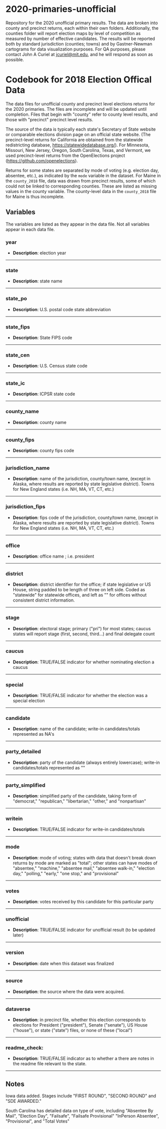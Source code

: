 # 2020-primaries-unofficial
Repository for the 2020 unofficial primary results. The data are broken into county and precinct returns, each within their own folders. Additionally, the counties folder will report election maps by level of competition as measured by number of effective candidates. The results will be reported both by standard jurisdiction (counties; towns) and by Gastner-Newman cartograms for data visualization purposes. For QA purposes, please contact John A Curiel at jcuriel@mit.edu, and he will respond as soon as possible. 

# Codebook for 2018 Election Offical Data

The data files for unofficial county and precinct level elections returns for the 2020 primaries. The files are incomplete and will be updated until completion. Files that begin with "county" refer to county level results, and those with "precinct" precinct level results. 

The source of the data is typically each state's Secretary of State website or comparable elections division page on an official state website. (The precinct-level returns for California are obtained from the statewide redistricting database, https://statewidedatabase.org/). For Minnesota, Missouri, New Jersey, Oregon, South Carolina, Texas, and Vermont, we used precinct-level returns from the OpenElections project (https://github.com/openelections).

Returns for some states are separated by mode of voting (e.g. election day, absentee, etc.), as indicated by the `mode` variable in the dataset. For Maine in the `county_2018` file, data was drawn from precinct results, some of which could not be linked to corresponding counties. These are listed as missing values in the county variable. The county-level data in the `county_2018` file for Maine is thus incomplete.

## Variables
The variables are listed as they appear in the data file. Not all variables appear in each data file.

### year
- **Description**: election year	

------------------

### state
- **Description**: state name 

-----------------

### state_po
- **Description**: U.S. postal code state abbreviation

----------------

### state_fips
 - **Description**: State FIPS code

----------------

### state_cen
 - **Description**: U.S. Census state code

 ---------------
 
### state_ic
 - **Description**: ICPSR state code

-----------------

### county_name
 - **Description**: county name
 
 -----------------

### county_fips
 - **Description**: county fips code
 
 -----------------

### jurisdiction_name
 - **Description**: name of the jurisdiction, county/town name, (except in Alaska, where results are reported by state legislative district). Towns for New England states (i.e. NH, MA, VT, CT, etc.)
 
-----------------

### jurisdiction_fips
 - **Description**: fips code of the jurisdiction, county/town name, (except in Alaska, where results are reported by state legislative district). Towns for New England states (i.e. NH, MA, VT, CT, etc.)

-----------------

### office
- **Description**: office name ; i.e. president

-----------------

### district
 - **Description**: district identifier for the office; if state legislative or US House, string padded to be length of three on left side. Coded as "statewide" for statewide offices, and left as "" for offices without consistent district information.

-----------------

### stage
- **Description**: electoral stage; primary ("pri") for most states; caucus states will report stage (first, second, third...) and final delegate count

-----------------

### caucus
- **Description**: TRUE/FALSE indicator for whether nominating election a caucus

-----------------

### special
- **Description**: TRUE/FALSE indicator for whether the election was a special election

-----------------

### candidate
- **Description**: name of the candidate; write-in candidates/totals represented as NA's
 
-----------------

### party_detailed
- **Description**: party of the candidate (always entirely lowercase); write-in candidates/totals represented as ""

-----------------

### party_simplified
- **Description**: simplified party of the candidate, taking form of "democrat," "republican," "libertarian," "other," and "nonpartisan"

-----------------

### writein
- **Description**: TRUE/FALSE indicator for write-in candidates/totals

-----------------

### mode
- **Description**: mode of voting; states with data that doesn't break down returns by mode are marked as "total"; other states can have modes of "absentee," "machine," "absentee mail," "absentee walk-in," "election day," "polling," "early," "one stop," and "provisional" 

-----------------

### votes 
- **Description**: votes received by this candidate for this particular party

----------------

### unofficial
- **Description**: TRUE/FALSE indicator for unofficial result (to be updated later)

----------------

### version  
- **Description**: date when this dataset was finalized
----------------

### source  
- **Description**: the source where the data were acquired. 

----------------

### dataverse  
- **Description**: in precinct file, whether this election corresponds to elections for President ("president"), Senate ("senate"), US House ("house"), or state ("state") files, or none of these ("local")

----------------

### readme_check:   
- **Description**: TRUE/FALSE indicator as to whether a there are notes in the readme file relevant to the state. 

--------------------------------------------------------------------------------------------------------------------

## Notes
Iowa data added. Stages include "FIRST ROUND", "SECOND ROUND" and "SDE AWARDED." 

South Carolina has detailed data on type of vote, including "Absentee By Mail", "Election Day", "Failsafe", "Failsafe Provisional" "InPerson Absentee", "Provisional", and "Total Votes" 
